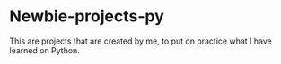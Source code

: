 # Newbie-projects-py
This are projects that are created by me, to put on practice what I have learned on Python.

